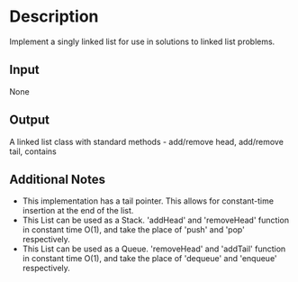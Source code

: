 # Description
Implement a singly linked list for use in solutions to linked list problems.

## Input
None

## Output
A linked list class with standard methods - add/remove head, add/remove tail, contains

## Additional Notes
* This implementation has a tail pointer. This allows for constant-time insertion at the end of the list.
* This List can be used as a Stack. 'addHead' and 'removeHead' function in constant time O(1), and take the place of 'push' and 'pop' respectively.
* This List can be used as a Queue. 'removeHead' and 'addTail' function in constant time O(1), and take the place of 'dequeue' and 'enqueue' respectively.
